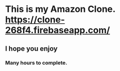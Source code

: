 # This is my Amazon Clone. https://clone-268f4.firebaseapp.com/
## I hope you enjoy
### Many hours to complete.
